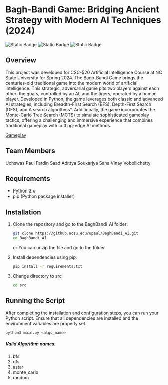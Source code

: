 # Bagh-Bandi Game: Bridging Ancient Strategy with Modern AI Techniques (2024)
![Static Badge](https://img.shields.io/badge/Python-black?style=for-the-badge&logo=Python)
![Static Badge](https://img.shields.io/badge/Monte--Carlo%20Tree%20Serach-purple?style=for-the-badge)
![Static Badge](https://img.shields.io/badge/BFS%2FDFS%2FA*-orange?style=for-the-badge)


## Overview
This project was developed for CSC-520 Artificial Intelligence Course at NC State University for Spring 2024.
The Bagh-Bandi Game brings the centuries-old traditional game into the modern world of artificial intelligence. This strategic, adversarial game pits two players against each other: the goats, controlled by an AI, and the tigers, operated by a human player. Developed in Python, the game leverages both classic and advanced AI strategies, including Breadth-First Search (BFS), Depth-First Search (DFS), and A search algorithms*. Additionally, the game incorporates the Monte-Carlo Tree Search (MCTS) to simulate sophisticated gameplay tactics, offering a challenging and immersive experience that combines traditional gameplay with cutting-edge AI methods.

[Gameplay](Images/Image.png)

## Team Members
 Uchswas Paul
 Fardin Saad
 Adittya Soukarjya Saha
 Vinay Vobbilichetty
## Requirements

- Python 3.x
- pip (Python package installer)

## Installation

1. Clone the repository and go to the BaghBandi_AI folder:


    ```bash
    git clone https://github.ncsu.edu/upaul/BaghBandi_AI.git
    cd BaghBandi_AI
    ```
    or
    You can unzip the file and go to the folder
2. Install dependencies using pip:

    ```bash
    pip install -r requirements.txt
    ```
3. Change directory to src

    ```bash
    cd src
    ```

## Running the Script

After completing the installation and configuration steps, you can run your Python script. Ensure that all dependencies are installed and the environment variables are properly set.

```bash
python3 main.py <algo_name> 
```
##### Valid Algorithm names:
1. bfs
2. dfs
3. astar
4. monte_carlo
5. random





